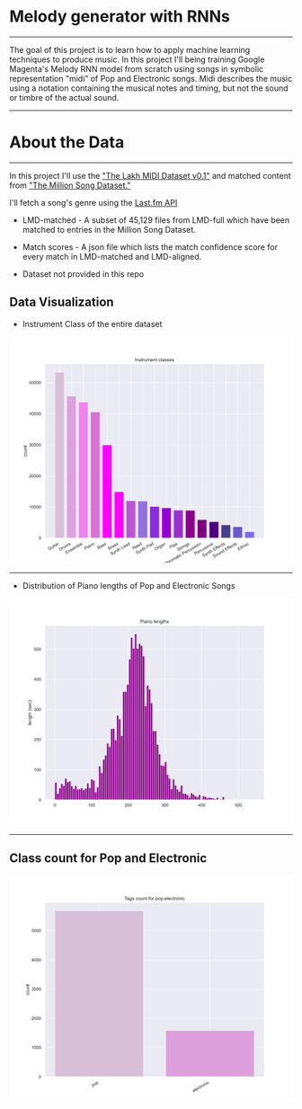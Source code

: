 # Melody generator with RNNs 
<hr>

The goal of this project is to learn how to apply machine learning techniques to produce music. In this project I'll being training Google Magenta's Melody RNN model from scratch using songs in symbolic representation "midi" of Pop and Electronic songs. Midi describes the music using a notation containing the musical notes and timing, but not the sound or timbre of the actual sound. 

<hr>

# About the Data
<hr>

In this project I'll use the ["The Lakh MIDI Dataset v0.1"](https://colinraffel.com/projects/lmd/) and matched content from ["The Million Song Dataset."](millionsongdataset.com)

I'll fetch a song's genre using the [Last.fm API](www.last.fm/api/)

* LMD-matched - A subset of 45,129 files from LMD-full which have been matched to entries in the Million Song Dataset.

* Match scores - A json file which lists the match confidence score for every match in LMD-matched and LMD-aligned.

* Dataset not provided in this repo

## Data Visualization

* Instrument Class of the entire dataset

![](images/instrument_class.png)

<hr>

* Distribution of Piano lengths of Pop and Electronic Songs

![](images/piano_length2.png)

<hr>

## Class count for Pop and Electronic
![](images/tags2.png)
